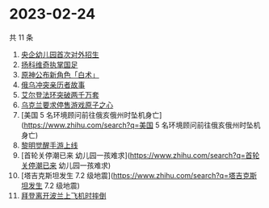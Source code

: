 # 2023-02-24

共 11 条

<!-- BEGIN -->
<!-- 最后更新时间 Fri Feb 24 2023 21:17:55 GMT+0800 (China Standard Time) -->

1. [央企幼儿园首次对外招生](https://www.zhihu.com/search?q=央企幼儿园首次对外招生)
1. [扬科维奇执掌国足](https://www.zhihu.com/search?q=扬科维奇执掌国足)
1. [原神公布新角色「白术」](https://www.zhihu.com/search?q=原神公布新角色「白术」)
1. [俄乌冲突亲历者故事](https://www.zhihu.com/search?q=俄乌冲突亲历者故事)
1. [艾尔登法环突破两千万套](https://www.zhihu.com/search?q=艾尔登法环突破两千万套)
1. [乌克兰要求停售游戏原子之心](https://www.zhihu.com/search?q=乌克兰要求停售游戏原子之心)
1. [美国 5 名环境顾问前往俄亥俄州时坠机身亡](https://www.zhihu.com/search?q=美国
   5 名环境顾问前往俄亥俄州时坠机身亡)
1. [黎明觉醒手游上线](https://www.zhihu.com/search?q=黎明觉醒手游上线)
1. [首轮关停潮已来 幼儿园一孩难求](https://www.zhihu.com/search?q=首轮关停潮已来
   幼儿园一孩难求)
1. [塔吉克斯坦发生 7.2 级地震](https://www.zhihu.com/search?q=塔吉克斯坦发生 7.2
   级地震)
1. [拜登离开波兰上飞机时摔倒](https://www.zhihu.com/search?q=拜登离开波兰上飞机时摔倒)

<!-- END -->
